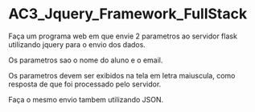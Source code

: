 # AC3_Jquery_Framework_FullStack

Faça um programa web em que  envie 2 parametros ao servidor flask utilizando jquery para o envio dos dados. 

Os parametros sao o nome do aluno e o email.

Os parametros devem ser exibidos na tela em letra maiuscula, como resposta de que foi processado pelo servidor.

Faça o mesmo envio tambem utilizando JSON.
